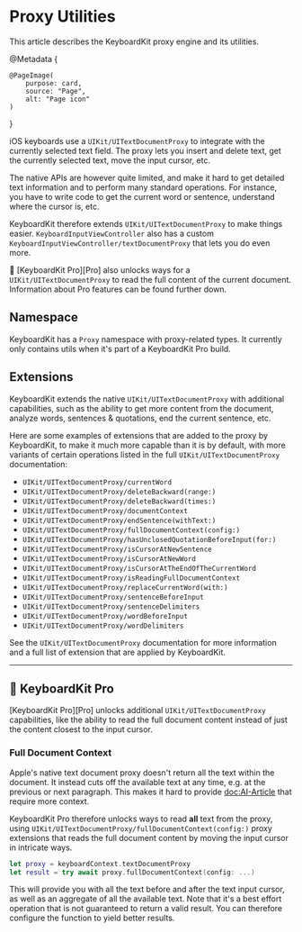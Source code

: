 # Proxy Utilities

This article describes the KeyboardKit proxy engine and its utilities.

@Metadata {

    @PageImage(
        purpose: card,
        source: "Page",
        alt: "Page icon"
    )
}

iOS keyboards use a ``UIKit/UITextDocumentProxy`` to integrate with the currently selected text field. The proxy lets you insert and delete text, get the currently selected text, move the input cursor, etc.

The native APIs are however quite limited, and make it hard to get detailed text information and to perform many standard operations. For instance, you have to write code to get the current word or sentence, understand where the cursor is, etc.

KeyboardKit therefore extends ``UIKit/UITextDocumentProxy`` to make things easier. ``KeyboardInputViewController`` also has a custom ``KeyboardInputViewController/textDocumentProxy`` that lets you do even more. 

👑 [KeyboardKit Pro][Pro] also unlocks ways for a ``UIKit/UITextDocumentProxy`` to read the full content of the current document. Information about Pro features can be found further down.



## Namespace

KeyboardKit has a ``Proxy`` namespace with proxy-related types. It currently only contains utils when it's part of a KeyboardKit Pro build.



## Extensions

KeyboardKit extends the native ``UIKit/UITextDocumentProxy`` with additional capabilities, such as the ability to get more content from the document, analyze words, sentences & quotations, end the current sentence, etc.

Here are some examples of extensions that are added to the proxy by KeyboardKit, to make it much more capable than it is by default, with more variants of certain operations listed in the full ``UIKit/UITextDocumentProxy`` documentation:

* ``UIKit/UITextDocumentProxy/currentWord``
* ``UIKit/UITextDocumentProxy/deleteBackward(range:)``
* ``UIKit/UITextDocumentProxy/deleteBackward(times:)``
* ``UIKit/UITextDocumentProxy/documentContext``
* ``UIKit/UITextDocumentProxy/endSentence(withText:)``
* ``UIKit/UITextDocumentProxy/fullDocumentContext(config:)``
* ``UIKit/UITextDocumentProxy/hasUnclosedQuotationBeforeInput(for:)``
* ``UIKit/UITextDocumentProxy/isCursorAtNewSentence``
* ``UIKit/UITextDocumentProxy/isCursorAtNewWord``
* ``UIKit/UITextDocumentProxy/isCursorAtTheEndOfTheCurrentWord``
* ``UIKit/UITextDocumentProxy/isReadingFullDocumentContext``
* ``UIKit/UITextDocumentProxy/replaceCurrentWord(with:)``
* ``UIKit/UITextDocumentProxy/sentenceBeforeInput``
* ``UIKit/UITextDocumentProxy/sentenceDelimiters``
* ``UIKit/UITextDocumentProxy/wordBeforeInput``
* ``UIKit/UITextDocumentProxy/wordDelimiters``

See the ``UIKit/UITextDocumentProxy`` documentation for more information and a full list of extension that are applied by KeyboardKit.



---


## 👑 KeyboardKit Pro

[KeyboardKit Pro][Pro] unlocks additional ``UIKit/UITextDocumentProxy`` capabilities, like the ability to read the full document content instead of just the content closest to the input cursor.


### Full Document Context

Apple's native text document proxy doesn't return all the text within the document. It instead cuts off the available text at any time, e.g. at the previous or next paragraph. This makes it hard to provide <doc:AI-Article> that require more context.

KeyboardKit Pro therefore unlocks ways to read **all** text from the proxy, using ``UIKit/UITextDocumentProxy/fullDocumentContext(config:)`` proxy extensions that reads the full document content by moving the input cursor in intricate ways.

```swift
let proxy = keyboardContext.textDocumentProxy
let result = try await proxy.fullDocumentContext(config: ...)
```

This will provide you with all the text before and after the text input cursor, as well as an aggregate of all the available text. Note that it's a best effort operation that is not guaranteed to return a valid result. You can therefore configure the function to yield better results.
